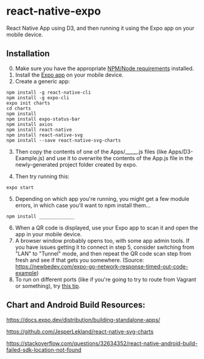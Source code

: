 # react-native-expo

React Native App using D3, and then running it using the Expo app on your mobile device.

## Installation

0. Make sure you have the appropriate [NPM/Node requirements](https://docs.expo.dev/get-started/installation/#requirements) installed.
1. Install the [Expo app](https://expo.dev/) on your mobile device.
2. Create a generic app:
```
npm install -g react-native-cli
npm install -g expo-cli
expo init charts
cd charts
npm install
npm install expo-status-bar
npm install axios
npm install react-native
npm install react-native-svg
npm install --save react-native-svg-charts
```
3. Then copy the contents of one of the Apps/_____.js files (like Apps/D3-Example.js) and use it to overwrite the contents of the App.js file in the newly-generated project folder created by expo.

4. Then try running this:
```
expo start
```
5. Depending on which app you're running, you might get a few module errors, in which case you'll want to npm install them...
```
npm install _____________
```
6. When a QR code is displayed, use your Expo app to scan it and open the app in your mobile device.
7. A browser window probably opens too, with some app admin tools. If you have issues getting it to connect in step 5, consider switching from "LAN" to "Tunnel" mode, and then repeat the QR code scan step from fresh and see if that gets you somewhere. (Source: https://newbedev.com/expo-go-network-response-timed-out-code-example)
7. To run on different ports (like if you're going to try to route from Vagrant or something), try [this tip](https://forums.expo.dev/t/run-exp-start-on-another-port/6404/2).

## Chart and Android Build Resources:

https://docs.expo.dev/distribution/building-standalone-apps/

https://github.com/JesperLekland/react-native-svg-charts

https://stackoverflow.com/questions/32634352/react-native-android-build-failed-sdk-location-not-found
